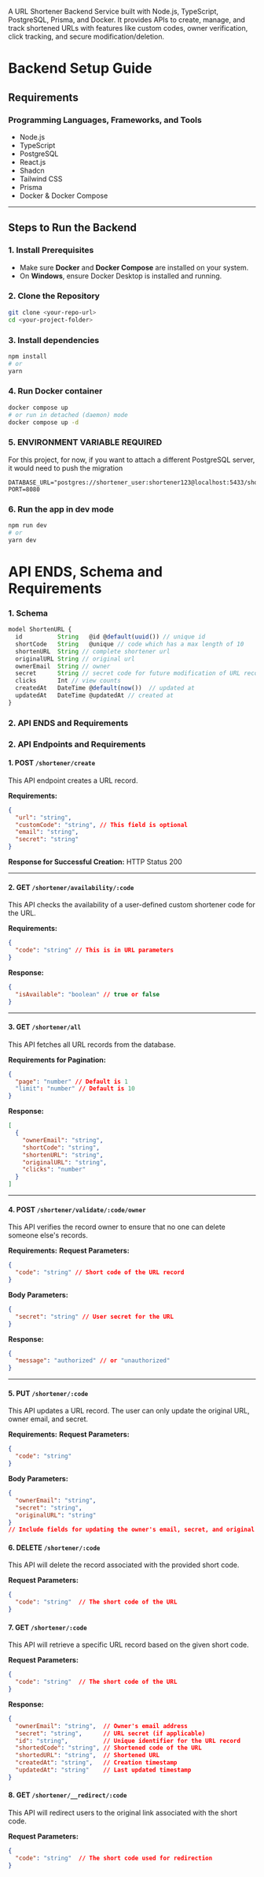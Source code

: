 A URL Shortener Backend Service built with Node.js, TypeScript, PostgreSQL, Prisma, and Docker. It provides APIs to create, manage, and track shortened URLs with features like custom codes, owner verification, click tracking, and secure modification/deletion.

# Backend Setup Guide

## Requirements

### Programming Languages, Frameworks, and Tools
- Node.js
- TypeScript
- PostgreSQL
- React.js
- Shadcn
- Tailwind CSS
- Prisma
- Docker & Docker Compose

---

## Steps to Run the Backend

### 1. Install Prerequisites
- Make sure **Docker** and **Docker Compose** are installed on your system.  
- On **Windows**, ensure Docker Desktop is installed and running.

### 2. Clone the Repository
```bash
git clone <your-repo-url>
cd <your-project-folder>
```
### 3. Install dependencies
```bash
npm install
# or
yarn
```
### 4. Run Docker container
```bash
docker compose up
# or run in detached (daemon) mode
docker compose up -d
```
### 5. ENVIRONMENT VARIABLE REQUIRED
For this project, for now, if you want to attach a different PostgreSQL server,  it would need to push the migration
``` env
DATABASE_URL="postgres://shortener_user:shortener123@localhost:5433/shortener"
PORT=8080
```
### 6. Run the app in dev mode
```bash
npm run dev
# or
yarn dev
```

# API ENDS, Schema and Requirements

### 1. Schema
```js
model ShortenURL {
  id          String   @id @default(uuid()) // unique id
  shortCode   String   @unique // code which has a max length of 10
  shortenURL  String // complete shortener url
  originalURL String // original url
  ownerEmail  String // owner
  secret      String // secret code for future modification of URL records
  clicks      Int // view counts
  createdAt   DateTime @default(now())  // updated at
  updatedAt   DateTime @updatedAt // created at
}
```
### 2. API ENDS and Requirements
   
### 2. API Endpoints and Requirements

#### 1. POST `/shortener/create`
This API endpoint creates a URL record.

**Requirements:**
```json
{
  "url": "string",
  "customCode": "string", // This field is optional
  "email": "string",
  "secret": "string"
}
```

**Response for Successful Creation:**
HTTP Status 200

---

#### 2. GET `/shortener/availability/:code`
This API checks the availability of a user-defined custom shortener code for the URL.

**Requirements:**
```json
{
  "code": "string" // This is in URL parameters
}
```

**Response:**
```json
{
  "isAvailable": "boolean" // true or false
}
```

---

#### 3. GET `/shortener/all`
This API fetches all URL records from the database.

**Requirements for Pagination:**
```json
{
  "page": "number" // Default is 1
  "limit": "number" // Default is 10
}
```

**Response:**
```json
[
  {
    "ownerEmail": "string",
    "shortCode": "string",
    "shortenURL": "string",
    "originalURL": "string",
    "clicks": "number"
  }
]
```

---

#### 4. POST `/shortener/validate/:code/owner`
This API verifies the record owner to ensure that no one can delete someone else's records.

**Requirements:**
**Request Parameters:**
```json
{
  "code": "string" // Short code of the URL record
}
```

**Body Parameters:**
```json
{
  "secret": "string" // User secret for the URL
}
```

**Response:**
```json
{
  "message": "authorized" // or "unauthorized"
}
```

---

#### 5. PUT `/shortener/:code`
This API updates a URL record. The user can only update the original URL, owner email, and secret.

**Requirements:**
**Request Parameters:**
```json
{
  "code": "string"
}
```

**Body Parameters:**
```json
{
  "ownerEmail": "string",
  "secret": "string",
  "originalURL": "string"
}
// Include fields for updating the owner's email, secret, and original URL.
```
#### 6. DELETE `/shortener/:code`
This API will delete the record associated with the provided short code.

**Request Parameters:**
```json
{
  "code": "string"  // The short code of the URL
}
```

#### 7. GET `/shortener/:code`
This API will retrieve a specific URL record based on the given short code.

**Request Parameters:**
```json
{
  "code": "string"  // The short code of the URL
}
```

**Response:**
```json
{
  "ownerEmail": "string",  // Owner's email address
  "secret": "string",      // URL secret (if applicable)
  "id": "string",          // Unique identifier for the URL record
  "shortedCode": "string", // Shortened code of the URL
  "shortedURL": "string",  // Shortened URL
  "createdAt": "string",   // Creation timestamp
  "updatedAt": "string"    // Last updated timestamp
}
```

#### 8. GET `/shortener/__redirect/:code`
This API will redirect users to the original link associated with the short code.

**Request Parameters:**
```json
{
  "code": "string"  // The short code used for redirection
}
```
